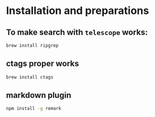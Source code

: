 # Installation and preparations

## To make search with `telescope` works:

```bash
brew install ripgrep
```

## ctags proper works

```bash
brew install ctags
```

## markdown plugin

```bash
npm install -g remark
```
